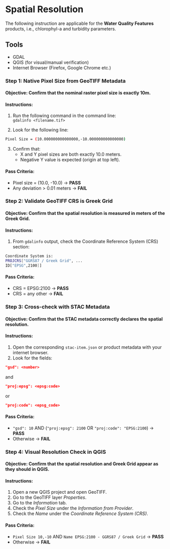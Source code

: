 # Spatial Resolution
The following instruction are applicable for the **Water Quality Features** products, i.e., chlorophyl-a and turbidity parameters.

## Tools
- GDAL
- QGIS (for visual/manual verification)
- Internet Browser (Firefox, Google Chrome etc.)

### Step 1: Native Pixel Size from GeoTIFF Metadata
#### Objective: Confirm that the nominal raster pixel size is exactly 10m.
#### Instructions:
1. Run the following command in the command line:  
`gdalinfo <filename.tif>`  

2. Look for the following line:  
```bash
Pixel Size = (10.000000000000000,-10.000000000000000)
```  

3. Confirm that:
    - X and Y pixel sizes are both exactly 10.0 meters.
    - Negative Y value is expected (origin at top left).

#### Pass Criteria:
- Pixel size = (10.0, -10.0) → **PASS**  
- Any deviation > 0.01 meters → **FAIL**

### Step 2: Validate GeoTIFF CRS is Greek Grid
#### Objective: Confirm that the spatial resolution is measured in meters of the Greek Grid.
#### Instructions:
1. From `gdalinfo` output, check the Coordinate Reference System (CRS) section:
```bash
Coordinate System is:
PROJCRS["GGRS87 / Greek Grid", ...  
ID["EPSG",2100]]
```
#### Pass Criteria:
- CRS = EPSG:2100 → **PASS**  
- CRS = any other → **FAIL**

### Step 3: Cross-check with STAC Metadata
#### Objective: Confirm that the STAC metadata correctly declares the spatial resolution.
#### Instructions:
1. Open the corresponding `stac-item.json` or product metadata with your internet browser.
2. Look for the fields:
```json
"gsd": <number>
```
and
```json
"proj:epsg": <epsg:code>
```
or
```json
"proj:code": <epsg_code>
```

#### Pass Criteria:
- `"gsd": 10` AND  (`"proj:epsg": 2100` OR `"proj:code": "EPSG:2100`) → **PASS**
- Otherwise → **FAIL**

### Step 4: Visual Resolution Check in QGIS
#### Objective: Confirm that the spatial resolution and Greek Grid appear as they should in QGIS.
#### Instructions:
1. Open a new QGIS project and open GeoTIFF.
2. Go to the GeoTIFF layer *Properties*.
3. Go to the *Information* tab.
4. Check the *Pixel Size* under the *Information from Provider*.
5. Check the *Name* under the *Coordinate Reference System (CRS)*.

#### Pass Criteria:
- `Pixel Size 10,-10` AND `Name	EPSG:2100 - GGRS87 / Greek Grid` → **PASS**
- Otherwise → **FAIL**